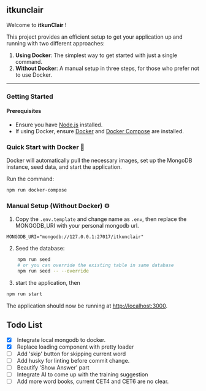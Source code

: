 ## itkunclair
Welcome to **itkunClair** ! 

This project provides an efficient setup to get your application up and running with two different approaches:

1. **Using Docker**: The simplest way to get started with just a single command.
2. **Without Docker**: A manual setup in three steps, for those who prefer not to use Docker.

<hr />

### Getting Started
#### Prerequisites
* Ensure you have [Node.js](https://nodejs.org/en) installed.
* If using Docker, ensure [Docker](https://www.docker.com/) and [Docker Compose](https://docs.docker.com/compose/install/) are installed.


### Quick Start with Docker 🐳
Docker will automatically pull the necessary images, set up the MongoDB instance, seed data, and start the application.

Run the command: 
```bash 
npm run docker-compose
```


### Manual Setup (Without Docker) ⚙️

1. Copy the `.env.template` and change name as `.env`, then replace the MONGODB_URI with your personal mongodb url.

```dotenv
MONGODB_URI="mongodb://127.0.0.1:27017/itkunclair"
```

2. Seed the database:
```bash
    npm run seed
    # or you can override the existing table in same database
    npm run seed -- --override
```

3. start the application, then 
```bash
npm run start
```

The application should now be running at [http://localhost:3000](http://localhost:3000).


## Todo List

- [x] &nbsp;Integrate local mongodb to docker. </br>
- [x] &nbsp;Replace loading component with pretty loader </br>
- [ ] &nbsp;Add 'skip' button for skipping current word </br>
- [ ] &nbsp;Add husky for linting before commit change. </br>
- [ ] &nbsp;Beautify 'Show Answer' part </br>
- [ ] &nbsp;Integrate AI to come up with the training suggestion</br>
- [ ] &nbsp;Add more word books, current CET4 and CET6 are no clear.</br>
